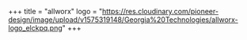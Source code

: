 +++
title = "allworx"
logo = "https://res.cloudinary.com/pioneer-design/image/upload/v1575319148/Georgia%20Technologies/allworx-logo_elckpq.png"
+++